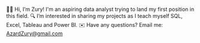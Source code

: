 👋🏾 Hi, I’m Zury! I'm an aspiring data analyst trying to land my first position in this field.
🔍 I’m interested in sharing my projects as I teach myself SQL, Excel, Tableau and Power BI.
✉️ Have any questions? Email me: AzardZury@gmail.com
